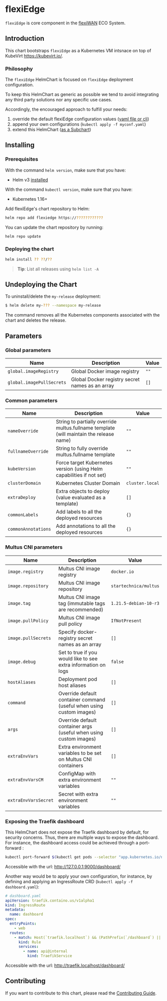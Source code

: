 # flexiEdge

`flexiEdge` is core component in the [flexiWAN](https://flexiwan.com/) ECO System.

## Introduction

This chart bootstraps `flexiEdge` as a Kubernetes VM intsnace on top of 
KubeVirt <https://kubevirt.io/>.

### Philosophy

The `flexiEdge` HelmChart is focused on `flexiEdge` deployment configuration.

To keep this HelmChart as generic as possible we tend
to avoid integrating any third party solutions nor any specific use cases.

Accordingly, the encouraged approach to fulfill your needs:

1. override the default flexiEdge configuration values ([yaml file or cli](https://helm.sh/docs/chart_template_guide/values_files/))
2. append your own configurations (`kubectl apply -f myconf.yaml`)
3. extend this HelmChart ([as a Subchart](https://helm.sh/docs/chart_template_guide/subcharts_and_globals/))

## Installing

### Prerequisites

With the command `helm version`, make sure that you have:

- Helm v3 [installed](https://helm.sh/docs/using_helm/#installing-helm)

With the command `kubectl version`, make sure that you have:

- Kubernetes 1.16+

Add flexiEdge's chart repository to Helm:

```bash
helm repo add flexiedge https://????????????
```

You can update the chart repository by running:

```bash
helm repo update
```

### Deploying the chart

```bash
helm install ?? ??/??
```
> **Tip**: List all releases using `helm list -A`

## Undeploying the Chart

To uninstall/delete the `my-release` deployment:

```bash
$ helm delete my-??? --namespace my-release
```
The command removes all the Kubernetes components associated with the chart and deletes the release.

## Parameters

### Global parameters

| Name                      | Description                                     | Value |
| ------------------------- | ----------------------------------------------- | ----- |
| `global.imageRegistry`    | Global Docker image registry                    | `""`  |
| `global.imagePullSecrets` | Global Docker registry secret names as an array | `[]`  |


### Common parameters

| Name                | Description                                                                                | Value           |
| ------------------- | ------------------------------------------------------------------------------------------ | --------------- |
| `nameOverride`      | String to partially override multus.fullname template (will maintain the release name) | `""`            |
| `fullnameOverride`  | String to fully override multus.fullname template                                      | `""`            |
| `kubeVersion`       | Force target Kubernetes version (using Helm capabilities if not set)                       | `""`            |
| `clusterDomain`     | Kubernetes Cluster Domain                                                                  | `cluster.local` |
| `extraDeploy`       | Extra objects to deploy (value evaluated as a template)                                    | `[]`            |
| `commonLabels`      | Add labels to all the deployed resources                                                   | `{}`            |
| `commonAnnotations` | Add annotations to all the deployed resources                                              | `{}`            |


### Multus CNI parameters

| Name                 | Description                                                          | Value                     |
| -------------------- | -------------------------------------------------------------------- | ------------------------- |
| `image.registry`     | Multus CNI image registry                                            | `docker.io`               |
| `image.repository`   | Multus CNI image repository                                          | `startechnica/multus`     |
| `image.tag`          | Multus CNI image tag (immutable tags are recommended)                | `1.21.5-debian-10-r3`     |
| `image.pullPolicy`   | Multus CNI image pull policy                                         | `IfNotPresent`            |
| `image.pullSecrets`  | Specify docker-registry secret names as an array                     | `[]`                      |
| `image.debug`        | Set to true if you would like to see extra information on logs       | `false`                   |
| `hostAliases`        | Deployment pod host aliases                                          | `[]`                      |
| `command`            | Override default container command (useful when using custom images) | `[]`                      |
| `args`               | Override default container args (useful when using custom images)    | `[]`                      |
| `extraEnvVars`       | Extra environment variables to be set on Multus CNI containers       | `[]`                      |
| `extraEnvVarsCM`     | ConfigMap with extra environment variables                           | `""`                      |
| `extraEnvVarsSecret` | Secret with extra environment variables                              | `""`                      |



### Exposing the Traefik dashboard

This HelmChart does not expose the Traefik dashboard by default, for security concerns.
Thus, there are multiple ways to expose the dashboard.
For instance, the dashboard access could be achieved through a port-forward :

```bash
kubectl port-forward $(kubectl get pods --selector "app.kubernetes.io/name=traefik" --output=name) 9000:9000
```

Accessible with the url: http://127.0.0.1:9000/dashboard/

Another way would be to apply your own configuration, for instance,
by defining and applying an IngressRoute CRD (`kubectl apply -f dashboard.yaml`):

```yaml
# dashboard.yaml
apiVersion: traefik.containo.us/v1alpha1
kind: IngressRoute
metadata:
  name: dashboard
spec:
  entryPoints:
    - web
  routes:
    - match: Host(`traefik.localhost`) && (PathPrefix(`/dashboard`) || PathPrefix(`/api`))
      kind: Rule
      services:
        - name: api@internal
          kind: TraefikService
```

Accessible with the url: http://traefik.localhost/dashboard/

## Contributing

If you want to contribute to this chart, please read the [Contributing Guide](./CONTRIBUTING.md).

